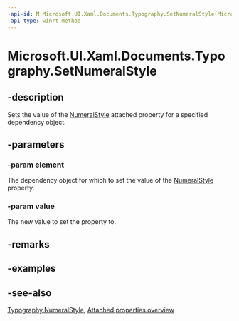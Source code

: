 ```yaml
---
-api-id: M:Microsoft.UI.Xaml.Documents.Typography.SetNumeralStyle(Microsoft.UI.Xaml.DependencyObject,Microsoft.UI.Xaml.FontNumeralStyle)
-api-type: winrt method
---
```


<!-- Method syntax
public void SetNumeralStyle(Windows.UI.Xaml.DependencyObject element, Windows.UI.Xaml.FontNumeralStyle value)
-->

# Microsoft.UI.Xaml.Documents.Typography.SetNumeralStyle

## -description
Sets the value of the [NumeralStyle](typography_numeralstyle.md) attached property for a specified dependency object.

## -parameters
### -param element
The dependency object for which to set the value of the [NumeralStyle](typography_numeralstyle.md) property.

### -param value
The new value to set the property to.

## -remarks

## -examples

## -see-also

[Typography.NumeralStyle](typography_numeralstyle.md), [Attached properties overview](/windows/uwp/xaml-platform/attached-properties-overview)

